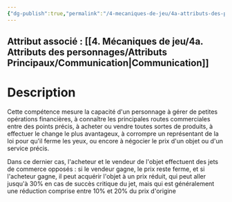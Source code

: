```yaml
---
{"dg-publish":true,"permalink":"/4-mecaniques-de-jeu/4a-attributs-des-personnages/competences/commerce/"}
---
```



## Attribut associé : [[4. Mécaniques de jeu/4a. Attributs des personnages/Attributs Principaux/Communication\|Communication]] 

# Description

Cette compétence mesure la capacité d'un personnage à gérer de petites opérations financières, à connaître les principales routes commerciales entre des points précis, à acheter ou vendre toutes sortes de produits, à effectuer le change le plus avantageux, à corrompre un représentant de la loi pour qu'il ferme les yeux, ou encore à négocier le prix d'un objet ou d'un service précis. 

Dans ce dernier cas, l'acheteur et le vendeur de l'objet effectuent des jets de commerce opposés : si le vendeur gagne, le prix reste ferme, et si l'acheteur gagne, il peut acquérir l'objet à un prix réduit, qui peut aller jusqu'à 30% en cas de succès critique du jet, mais qui est généralement une réduction comprise entre 10% et 20% du prix d'origine

